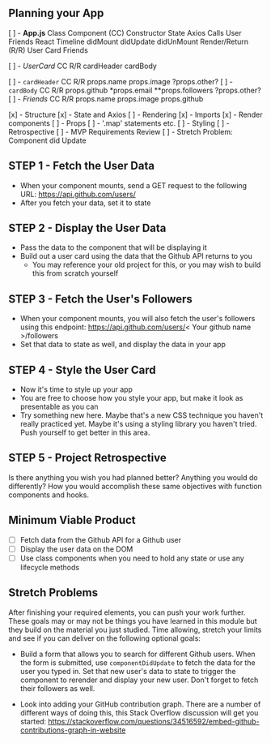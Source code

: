 ## Planning your App

[ ] - **App.js**
    Class Component (CC)
        Constructor 
            State
            Axios Calls
                User
                Friends
            React Timeline
                didMount
                didUpdate
                didUnMount
        Render/Return (R/R)
            User Card
            Friends

[ ] - *UserCard*
    CC
        R/R
            cardHeader
            cardBody

[ ] - `cardHeader`
    CC
        R/R
            props.name
            props.image
            ?props.other?
[ ] - `cardBody`
    CC
        R/R
            props.github
            *props.email
            **props.followers
            ?props.other?
[ ] - *Friends*
    CC
        R/R
            props.name
            props.image
            props.github

[x] - Structure
[x] - State and Axios
[ ] - Rendering 
    [x] - Imports
    [x] - Render components
    [ ] - Props
    [ ] - '.map' statements etc.
[ ] - Styling
[ ] - Retrospective
[ ] - MVP Requirements Review
[ ] - Stretch Problem: Component did Update



## STEP 1 - Fetch the User Data

- When your component mounts, 
    send a GET request to the following URL: https://api.github.com/users/<your name>
- After you fetch your data, set it to state

## STEP 2 - Display the User Data

- Pass the data to the component that will be displaying it
- Build out a user card using the data that the Github API returns to you
  - You may reference your old project for this, or you may wish to build this from scratch yourself

## STEP 3 - Fetch the User's Followers

- When your component mounts, you will also fetch the user's followers using this endpoint:
  https://api.github.com/users/< Your github name >/followers
- Set that data to state as well, and display the data in your app

## STEP 4 - Style the User Card

- Now it's time to style up your app
- You are free to choose how you style your app, but make it look as presentable as you can
- Try something new here. Maybe that's a new CSS technique you haven't really practiced yet. Maybe it's using a styling library you haven't tried. Push yourself to get better in this area.

## STEP 5 - Project Retrospective

 Is there anything you wish you had planned better? 
 Anything you would do differently?
 How you would accomplish these same objectives with function components and hooks. 

## Minimum Viable Product

- [ ] Fetch data from the Github API for a Github user
- [ ] Display the user data on the DOM
- [ ] Use class components when you need to hold any state or use any lifecycle methods

## Stretch Problems

After finishing your required elements, you can push your work further. These goals may or may not be things you have learned in this module but they build on the material you just studied. Time allowing, stretch your limits and see if you can deliver on the following optional goals:

- Build a form that allows you to search for different Github users. When the form is submitted, use `componentDidUpdate` to fetch the data for the user you typed in. Set that new user's data to state to trigger the component to rerender and display your new user. Don't forget to fetch their followers as well.

- Look into adding your GitHub contribution graph. There are a number of different ways of doing this, this Stack Overflow discussion will get you started: https://stackoverflow.com/questions/34516592/embed-github-contributions-graph-in-website
